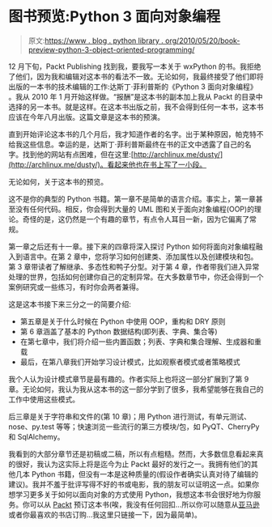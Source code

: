 # 图书预览:Python 3 面向对象编程

> 原文:[https://www . blog . python library . org/2010/05/20/book-preview-python-3-object-oriented-programming/](https://www.blog.pythonlibrary.org/2010/05/20/book-preview-python-3-object-oriented-programming/)

12 月下旬，Packt Publishing 找到我，要我写一本关于 wxPython 的书。我拒绝了他们，因为我和编辑对这本书的看法不一致。无论如何，我最终接受了他们即将出版的一本书的技术编辑的工作:达斯丁·菲利普斯的《Python 3 面向对象编程》 。我从 2010 年 1 月开始这样做。“报酬”是这本书的副本加上我从 Packt 的目录中选择的另一本书。就是这样。在这本书出版之前，我不会得到任何一本书，这本书应该在今年八月出版。这篇文章是这本书的预演。

直到开始评论这本书的几个月后，我才知道作者的名字。出于某种原因，帕克特不给我这些信息。幸运的是，达斯丁·菲利普斯最终在书的正文中透露了自己的名字。找到他的网站有点困难，但在这里:[http://archlinux.me/dusty/](http://archlinux.me/dusty/)。看起来他也在书上写了一小段。

无论如何，关于这本书的预览。

这不是你的典型的 Python 书籍。第一章不是简单的语言介绍。事实上，第一章甚至没有任何代码。相反，你会得到大量的 UML 图和关于面向对象编程(OOP)的理论。奇怪的是，这仍然是一个有趣的章节，有点令人耳目一新，因为它偏离了常规。

第一章之后还有十一章。接下来的四章将深入探讨 Python 如何将面向对象编程融入到语言中。在第 2 章中，您将学习如何创建类、添加属性以及创建模块和包。第 3 章带读者了解继承、多态性和鸭子分型。对于第 4 章，作者带我们进入异常处理的世界，包括如何创建你自己的定制异常。在大多数章节中，你还会得到一个案例研究或一些练习，有时你会两者兼得。

这是这本书接下来三分之一的简要介绍:

*   第五章是关于什么时候在 Python 中使用 OOP，重构和 DRY 原则
*   第 6 章涵盖了基本的 Python 数据结构(即列表、字典、集合等)
*   在第七章中，我们将介绍一些内置函数；列表、字典和集合理解、生成器和重载
*   最后，在第八章我们开始学习设计模式，比如观察者模式或者策略模式

我个人认为设计模式章节是最有趣的。作者实际上也将这一部分扩展到了第 9 章。无论如何，我认为我从这本书的这一部分学到了很多，我希望能够在我自己的工作中使用这些模式。

后三章是关于字符串和文件的(第 10 章)；用 Python 进行测试，有单元测试、nose、py.test 等等；快速浏览一些流行的第三方模块/包，如 PyQT、CherryPy 和 SqlAlchemy。

我看到的大部分章节还是初稿或二稿，所以有点粗糙。然而，大多数信息看起来真的很好，我认为这实际上将是迄今为止 Packt 最好的发行之一。我拥有他们的其他几本 Python 书籍，但没有一本是这种质量的(假设作者确实认真对待了编辑的建议)。我并不羞于批评写得不好的书或电影，我的朋友可以证明这一点。如果你想学习更多关于如何以面向对象的方式使用 Python，我想这本书会很好地为你服务。你可以从 [Packt](https://www.packtpub.com/python-3-object-oriented-programming/book) 预订这本书(唉，我没有任何回扣...所以你可以随意从[亚马逊](http://www.amazon.com/exec/obidos/ASIN/1849511268/thmovsthpy-20/)或者你最喜欢的书店订购...我这里只链接一下，因为最简单)。